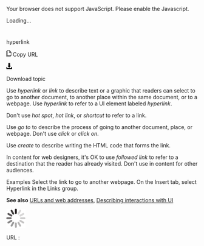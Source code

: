 Your browser does not support JavaScript. Please enable the Javascript.

Loading...

# 

hyperlink

![Copy URL](media/hyperlink/Copy.png)
Copy URL

![Download](media/hyperlink/Download.png)

Download topic

Use *hyperlink* or *link* to
describe text or a graphic that readers can select to go to another
document, to another place within the same document, or to a webpage.
Use *hyperlink* to refer to a UI element labeled *hyperlink*.

Don't use *hot spot*, *hot link*, or *shortcut* to refer to a link.

Use *go to* to describe the process of going to another document, place, or webpage. Don't use *click* or *click on.*

Use *create* to describe writing the HTML code that forms the link.

In content for web designers, it's OK to use *followed link* to refer to a destination that the reader has already visited. Don't use in content for other audiences.

Examples
Select the link to go to another webpage. 
On the Insert tab, select Hyperlink in the Links group.

**See also** [URLs and web addresses](https://worldready.cloudapp.net/Styleguide/Read?id=2700&topicid=34905), [Describing interactions with UI](https://worldready.cloudapp.net/Styleguide/Read?id=2700&topicid=26472)

![In progress](media/hyperlink/activity-large.gif)

URL :
